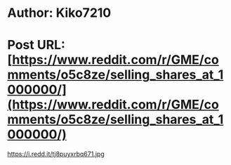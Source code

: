 # Author: Kiko7210
# Post URL: [https://www.reddit.com/r/GME/comments/o5c8ze/selling_shares_at_1000000/](https://www.reddit.com/r/GME/comments/o5c8ze/selling_shares_at_1000000/)


https://i.redd.it/tj8puyxrbq671.jpg
